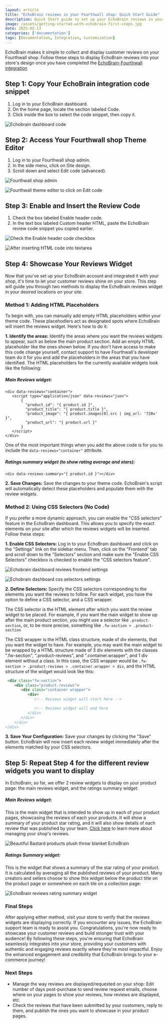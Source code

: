 ```yaml
---
layout: article
title: "EchoBrain reviews in your Fourthwall shop: Quick Start Guide"
description: Quick Start guide to set up your EchoBrain reviews in your Fourthwall shop
image: /assets/getting-started-with-echobrain-first-steps.jpg
date: 2025-02-13
categories: ['documentation']
tags: [Documentation, Integration, Customization]
---
```


EchoBrain makes it simple to collect and display customer reviews on your Fourthwall shop. Follow these steps to display EchoBrain reviews into your store's design once you have completed the [EchoBrain-Fourthwall integration](https://echo-brain.com/blog/documentation/fourthwall-integration-quick-start-guide/)


## Step 1: Copy Your EchoBrain integration code snippet

1. Log in to your EchoBrain dashboard.
2. On the home page, locate the section labeled Code.
3. Click inside the box to select the code snippet, then copy it.


![Echobrain dashboard code](/assets/posts/new_echobrain_dashboard_code.jpg)


## Step 2: Access Your Fourthwall shop Theme Editor

1. Log in to your Fourthwall shop admin.
2. In the side menu, click on Site design.
3. Scroll down and select Edit code (advanced).


![Fourthwall shop admin](/assets/posts/echo-brain.com_admin_fw_dashboard_sidebar.jpg)

![Fourthwall theme editor to click on Edit code](/assets/posts/echo-brain.com_admin_fw_dashboard_edit_code.jpg)


## Step 3: Enable and Insert the Review Code

1. Check the box labeled Enable header code.
2. In the text box labeled Custom header HTML, paste the EchoBrain review code snippet you copied earlier.


![Check the Enable header code checkbox](/assets/posts/echo-brain.com_admin_enable_header_code_html.jpg)

![After inserting HTML code into textarea](/assets/posts/production-reviews-shop_admin_dashboard.jpg)


## Step 4: Showcase Your Reviews Widget
Now that you've set up your EchoBrain account and integrated it with your shop, it's time to let your customer reviews shine on your store. This step will guide you through two methods to display the EchoBrain reviews widget in your desired locations on your site.

### Method 1: Adding HTML Placeholders

To begin with, you can manually add empty HTML placeholders within your theme code. These placehodlers act as designated spots where EchoBrain will insert the reviews widget. Here's how to do it:

 **1. Identify the areas:** Identify the areas where you want the reviews widgets to appear, such as below the main product section. Add an empty HTML placeholder like the ones shown below. If you don't have access to make this code change yourself, contact support to have Fourthwall's developer team do it for you and add the placeholders in the areas that you have identified. The HTML placeholders for the currently available widgets look like the following:

##### *Main Reviews widget:*
 ```liquid
 <div data-reviews="container">
    <script type="application/json" data-reviews="json">
        {
          "product_id": "{ product.id }",
          "product_title": "{ product.title }",
          "product_image": "{ product.images[0].src | img_url: '720x' }",
          "product_url": "{ product.url }"
        }
    </script>
</div>
```

 One of the most important things when you add the above code is for you to include the `data-reviews="container"` attribute.


##### *Ratings summary widget (to show rating average and stars):*
```liquid
<div data-reviews-summary="{ product.id }"></div>
```

 **2. Save Changes:** Save the changes to your theme code. EchoBrain's script will automatically detect these placeholders and populate them with the review widgets.

### Method 2: Using CSS Selectors (No Code)

If you prefer a more dynamic approach, you can enable the "CSS selectors" feature in the EchoBrain dashboard. This allows you to specify the exact elements on your site after which the reviews widgets will be inserted. Follow these steps:

 **1. Enable CSS Selectors:** Log in to your EchoBrain dashboard and click on the "Settings" link on the sidebar menu. Then, click on the "Frontend" tab and scroll down to the "Selectors" section and make sure the "Enable CSS Selectors" checkbox is checked to enable the "CSS selectors feature".


![Echobrain dashboard reviews frontend settings](/assets/posts/new_echobrain_dashboard_reviews_frontend_settings.jpg)

![Echobrain dashboard css selectors settings](/assets/posts/new_echobrain_dashboard_css_selectors_settings.jpg)


 **2. Define Selectors:** Specify the CSS selectors corresponding to the elements you want the reviews to follow.
 For each widget, you have the option to define a CSS selector, and a CSS wrapper.
 
 The CSS selector is the HTML element after which you want the review widget to be placed. For example, if you want the main widget to show up after the main product section, you might use a selector like `.product-section`, or, to be more precise, something like `.fw-section > .product-section`

 The CSS wrapper is the HTML class structure, made of div elements, that you want the widget to have. For example, you may want the main widget to be wrapped by a HTML structure made of 3 div elements with the classes ".fw-section", ".product-reviews", and ".container.wrapper", and 1 div element without a class. In this case, the CSS wrapper would be `.fw-section > .product-reviews > .container.wrapper > div`, and the HTML structure of the widget would look like this:

```HTML
 <div class="fw-section">
    <div class="product-reviews">
       <div class="container wrapper">
          <div>
             <!-- Reviews widget will start here -->

             <!-- Reviews widget will end here
          </div>
       </div>
    </div>
</div>
```

 **3. Save Your Configuration:** Save your changes by clicking the "Save" button. EchoBrain will now insert each review widget immediately after the elements matched by your CSS selectors.


## Step 5: Repeat Step 4 for the different review widgets you want to display

In EchoBrain, so far, we offer 2 review widgets to display on your product page: the main reviews widget, and the ratings summary widget.

##### *Main Reviews widget:*

This is the main widget that is intended to show up in each of your product pages, showcasing the reviews of each your products. It will show a summary of your product star rating, and it will also show details of each review that was published by your team. [Click here](https://echo-brain.com/blog/documentation/managing-your-reviews/) to learn more about managing your shop's reviews.

![Beautiful Bastard products plush throw blanket EchoBrain](/assets/posts/beautifulbastard_products_plush-throw-blanket-echobrain.jpg)

##### *Ratings Summary widget:*

This is the widget that shows a summary of the star rating of your product. It is calculated by averaging all the published reviews of your product. Many creators and sellers choose to show this widget below the product title on the product page or somewhere on each tile on a collection page:

![EchoBrain reviews rating summary widget](/assets/posts/echobrain_reviews_summary_widget.jpg)

### Final Steps

After applying either method, visit your store to verify that the reviews widgets are displaying correctly. If you encounter any issues, the EchoBrain support team is ready to assist you. Congratulations, you're now ready to showcase your customer reviews and build stronger trust with your audience!
By following these steps, you're ensuring that EchoBrain seamlessly integrates into your store, providing your customers with authentic and engaging reviews exactly where they're most impactful. Enjoy the enhanced engagement and credibility that EchoBrain brings to your e-commerce journey!


### Next Steps
- Manage the way reviews are displayed/requested on your shop: Edit number of days post-purchase to send review request emails, choose where on your pages to show your reviews, how reviews are displayed, etc.
- Check the reviews that have been submitted by your customers, reply to them, and publish the ones you want to showcase in your product pages.
